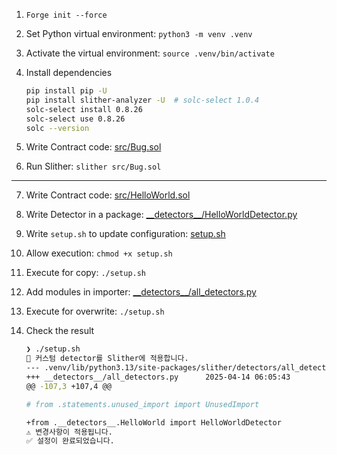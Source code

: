 1. `Forge init --force`
2. Set Python virtual environment: `python3 -m venv .venv`
3. Activate the virtual environment: `source .venv/bin/activate`
4. Install dependencies

   ```sh
   pip install pip -U
   pip install slither-analyzer -U  # solc-select 1.0.4
   solc-select install 0.8.26
   solc-select use 0.8.26
   solc --version
   ```

5. Write Contract code: [src/Bug.sol](./src/Bug.sol)
6. Run Slither: `slither src/Bug.sol`

---

7. Write Contract code: [src/HelloWorld.sol](./src/HelloWorld.sol)
8. Write Detector in a package: [\_\_detectors\_\_/HelloWorldDetector.py](./__detectors__/HelloWorldDetector.py)
9. Write `setup.sh` to update configuration: [setup.sh](./setup.sh)
10. Allow execution: `chmod +x setup.sh`
11. Execute for copy: `./setup.sh`
12. Add modules in importer: [\_\_detectors\_\_/all_detectors.py](./__detectors__/all_detectors.py)
13. Execute for overwrite: `./setup.sh`
14. Check the result

    ```sh
    ❯ ./setup.sh
    🔄 커스텀 detector를 Slither에 적용합니다.
    --- .venv/lib/python3.13/site-packages/slither/detectors/all_detectors.py       2025-04-14 06:05:41
    +++ __detectors__/all_detectors.py      2025-04-14 06:05:43
    @@ -107,3 +107,4 @@

    # from .statements.unused_import import UnusedImport

    +from .__detectors__.HelloWorld import HelloWorldDetector
    ⚠️ 변경사항이 적용됩니다.
    ✅ 설정이 완료되었습니다.
    ```
